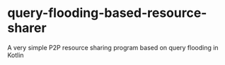 # query-flooding-based-resource-sharer
A very simple P2P resource sharing program based on query flooding in Kotlin
